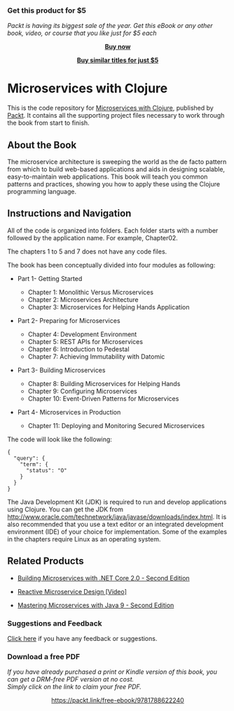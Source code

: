 
### Get this product for $5

<i>Packt is having its biggest sale of the year. Get this eBook or any other book, video, or course that you like just for $5 each</i>


<b><p align='center'>[Buy now](https://packt.link/9781788622240)</p></b>


<b><p align='center'>[Buy similar titles for just $5](https://subscription.packtpub.com/search)</p></b>


# Microservices with Clojure
This is the code repository for [Microservices with Clojure](https://www.packtpub.com/application-development/microservices-clojure?utm_source=github&utm_medium=repository&utm_campaign=9781788622240), published by [Packt](https://www.packtpub.com/?utm_source=github). It contains all the supporting project files necessary to work through the book from start to finish.
## About the Book
The microservice architecture is sweeping the world as the de facto pattern from which to build web-based applications and aids in designing scalable, easy-to-maintain web applications. This book will teach you common patterns and practices, showing you how to apply these using the Clojure programming language.

## Instructions and Navigation
All of the code is organized into folders. Each folder starts with a number followed by the application name. For example, Chapter02.

The chapters 1 to 5 and 7 does not have any code files.

The book has been conceptually divided into four modules as following:

* Part 1- Getting Started

    * Chapter 1: Monolithic Versus Microservices
    * Chapter 2: Microservices Architecture
    * Chapter 3: Microservices for Helping Hands Application

* Part 2- Preparing for Microservices

    * Chapter 4: Development Environment
    * Chapter 5: REST APIs for Microservices
    * Chapter 6: Introduction to Pedestal
    * Chapter 7: Achieving Immutability with Datomic

* Part 3- Building Microservices

    * Chapter 8: Building Microservices for Helping Hands
    * Chapter 9: Configuring Microservices
    * Chapter 10: Event-Driven Patterns for Microservices

* Part 4- Microservices in Production

    * Chapter 11: Deploying and Monitoring Secured Microservices

The code will look like the following:
```
{
  "query": {
    "term": {
      "status": "O"
    }
  }
}
```

The Java Development Kit (JDK) is required to run and develop applications using Clojure. You can get the JDK from http://www.oracle.com/technetwork/java/javase/downloads/index.html. It is also recommended that you use a text editor or an integrated development environment (IDE) of your choice for implementation. Some of the examples in the chapters require Linux as an operating system.

## Related Products
* [Building Microservices with .NET Core 2.0 - Second Edition](https://www.packtpub.com/application-development/building-microservices-net-core-20-second-edition?utm_source=github&utm_medium=repository&utm_campaign=9781788393331)

* [Reactive Microservice Design [Video]](https://www.packtpub.com/application-development/reactive-microservice-design-video?utm_source=github&utm_medium=repository&utm_campaign=9781788626378)

* [Mastering Microservices with Java 9 - Second Edition](https://www.packtpub.com/application-development/mastering-microservices-java-9-second-edition?utm_source=github&utm_medium=repository&utm_campaign=9781787281448)

### Suggestions and Feedback
[Click here](https://docs.google.com/forms/d/e/1FAIpQLSe5qwunkGf6PUvzPirPDtuy1Du5Rlzew23UBp2S-P3wB-GcwQ/viewform) if you have any feedback or suggestions.
### Download a free PDF

 <i>If you have already purchased a print or Kindle version of this book, you can get a DRM-free PDF version at no cost.<br>Simply click on the link to claim your free PDF.</i>
<p align="center"> <a href="https://packt.link/free-ebook/9781788622240">https://packt.link/free-ebook/9781788622240 </a> </p>